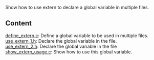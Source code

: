 Show how to use extern to declare a global variable in multiple files.

## Content
[define_extern.c](https://github.com/wufan-home/language/blob/master/cpp/extern/define_extern.c): Define a global variable to be used in multiple files. <br>
[use_extern_1.h](https://github.com/wufan-home/language/blob/master/cpp/extern/use_extern_1.h): Declare the global variable in the file. <br>
[use_extern_2.h](https://github.com/wufan-home/language/blob/master/cpp/extern/use_extern_2.h): Declare the global variable in the file <br>
[show_extern_usage.c](https://github.com/wufan-home/language/blob/master/cpp/extern/show_extern_usage.c): Show how to use this global variable.
